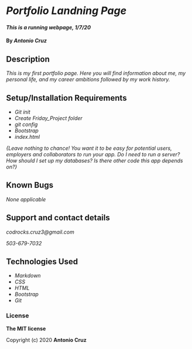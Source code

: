 # _Portfolio Landning Page_

#### _This is a running webpage, 1/7/20_

#### By _**Antonio Cruz**_

## Description

_This is my first portfolio page. Here you will find information about me, my personal life, and my career ambitions followed by my work history._

## Setup/Installation Requirements

* _Git init_
* _Create Friday_Project folder_
* _git config_
* _Bootstrap_
* _index.html_

_{Leave nothing to chance! You want it to be easy for potential users, employers and collaborators to run your app. Do I need to run a server? How should I set up my databases? Is there other code this app depends on?}_

## Known Bugs

_None applicable_

## Support and contact details

_codrocks.cruz3@gmail.com_

_503-679-7032_

## Technologies Used

* _Markdown_
* _CSS_
* _HTML_
* _Bootstrap_
* _Git_

### License

**The MIT license**

Copyright (c) 2020 **Antonio Cruz**